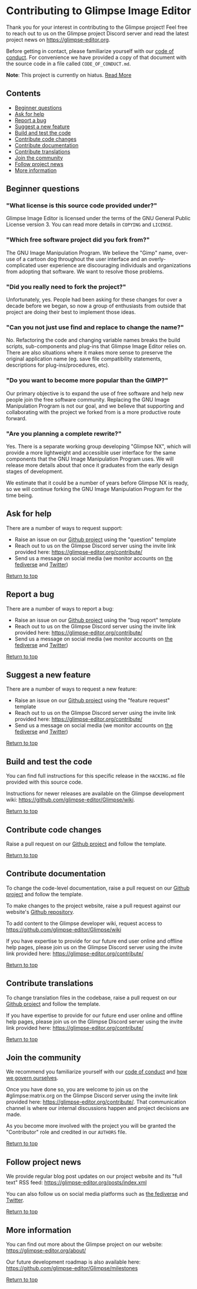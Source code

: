 # Contributing to Glimpse Image Editor
Thank you for your interest in contributing to the Glimpse project! Feel free to reach out to us on the Glimpse project Discord server and read the latest project news on https://glimpse-editor.org.

Before getting in contact, please familiarize yourself with our [code of conduct](https://glimpse-editor.org/code-of-conduct/). For convenience we have provided a copy of that document with the source code in a file called `CODE_OF_CONDUCT.md`.

**Note**: This project is currently on hiatus. [Read More](https://glimpse-editor.org/posts/a-project-on-hiatus/)

## Contents <a name="top"></a>
* [Beginner questions](#beginner-questions)
* [Ask for help](#ask-for-help)
* [Report a bug](#report-a-bug)
* [Suggest a new feature](#suggest-a-new-feature)
* [Build and test the code](#build-and-test-the-code)
* [Contribute code changes](#contribute-code-changes)
* [Contribute documentation](#contribute-documentation)
* [Contribute translations](#contribute-translations)
* [Join the community](#join-the-community)
* [Follow project news](#follow-project-news)
* [More information](#more-information)

## Beginner questions
### "What license is this source code provided under?"
Glimpse Image Editor is licensed under the terms of the GNU General Public License version 3. You can read more details in `COPYING` and `LICENSE`.

### "Which free software project did you fork from?"
The GNU Image Manipulation Program. We believe the "Gimp" name, over-use of a cartoon dog throughout the user interface and an overly-complicated user experience are discouraging individuals and organizations from adopting that software. We want to resolve those problems.

### "Did you really need to fork the project?"
Unfortunately, yes. People had been asking for these changes for over a decade before we began, so now a group of enthusiasts from outside that project are doing their best to implement those ideas.

### "Can you not just use find and replace to change the name?"
No. Refactoring the code and changing variable names breaks the build scripts, sub-components and plug-ins that Glimpse Image Editor relies on. There are also situations where it makes more sense to preserve the original application name (eg. save file compatibility statements, descriptions for plug-ins/procedures, etc).

### "Do you want to become more popular than the GIMP?"
Our primary objective is to expand the use of free software and help new people join the free software community. Replacing the GNU Image Manipulation Program is not our goal, and we believe that supporting and collaborating with the project we forked from is a more productive route forward.

### "Are you planning a complete rewrite?"
Yes. There is a separate working group developing "Glimpse NX", which will provide a more lightweight and accessible user interface for the same components that the GNU Image Manipulation Program uses. We will release more details about that once it graduates from the early design stages of development.

We estimate that it could be a number of years before Glimpse NX is ready, so we will continue forking the GNU Image Manipulation Program for the time being.

## Ask for help
There are a number of ways to request support:

* Raise an issue on our [Github project](https://github.com/glimpse-editor/Glimpse) using the "question" template
* Reach out to us on the Glimpse Discord server using the invite link provided here: https://glimpse-editor.org/contribute/
* Send us a message on social media (we monitor accounts on [the fediverse](https://mastodon.art/@glimpse) and [Twitter](https://twitter.com/glimpse_editor))

[Return to top](#top)

## Report a bug
There are a number of ways to report a bug:

* Raise an issue on our [Github project](https://github.com/glimpse-editor/Glimpse) using the "bug report" template
* Reach out to us on the Glimpse Discord server using the invite link provided here: https://glimpse-editor.org/contribute/ 
* Send us a message on social media (we monitor accounts on [the fediverse](https://mastodon.art/@glimpse) and [Twitter](https://twitter.com/glimpse_editor))

[Return to top](#top)

## Suggest a new feature
There are a number of ways to request a new feature:

* Raise an issue on our [Github project](https://github.com/glimpse-editor/Glimpse) using the "feature request" template
* Reach out to us on the Glimpse Discord server using the invite link provided here: https://glimpse-editor.org/contribute/
* Send us a message on social media (we monitor accounts on [the fediverse](https://mastodon.art/@glimpse) and [Twitter](https://twitter.com/glimpse_editor))

[Return to top](#top)

## Build and test the code
You can find full instructions for this specific release in the `HACKING.md` file provided with this source code.

Instructions for newer releases are available on the Glimpse development wiki: https://github.com/glimpse-editor/Glimpse/wiki.

[Return to top](#top)

## Contribute code changes
Raise a pull request on our [Github project](https://github.com/glimpse-editor/Glimpse) and follow the template.

[Return to top](#top)

## Contribute documentation
To change the code-level documentation, raise a pull request on our [Github project](https://github.com/glimpse-editor/Glimpse) and follow the template.

To make changes to the project website, raise a pull request against our website's [Github repository](https://github.com/glimpse-editor/getglimpse-web).

To add content to the Glimpse developer wiki, request access to https://github.com/glimpse-editor/Glimpse/wiki

If you have expertise to provide for our future end user online and offline help pages, please join us on the Glimpse Discord server using the invite link provided here: https://glimpse-editor.org/contribute/

[Return to top](#top)

## Contribute translations
To change translation files in the codebase, raise a pull request on our [Github project](https://github.com/glimpse-editor/Glimpse) and follow the template.

If you have expertise to provide for our future end user online and offline help pages, please join us on the Glimpse Discord server using the invite link provided here: https://glimpse-editor.org/contribute/

[Return to top](#top)

## Join the community
We recommend you familiarize yourself with our [code of conduct](https://glimpse-editor.org/code-of-conduct/) and [how we govern ourselves](https://glimpse-editor.org/about/#how-does-this-project-govern-itself).

Once you have done so, you are welcome to join us on the #glimpse:matrix.org on the Glimpse Discord server using the invite link provided here: https://glimpse-editor.org/contribute/. That communication channel is where our internal discussions happen and project decisions are made.

As you become more involved with the project you will be granted the "Contributor" role and credited in our `AUTHORS` file.

[Return to top](#top)

## Follow project news
We provide regular blog post updates on our project website and its "full text" RSS feed: https://glimpse-editor.org/posts/index.xml

You can also follow us on social media platforms such as [the fediverse](https://mastodon.art/@glimpse) and [Twitter](https://twitter.com/glimpse_editor).

[Return to top](#top)

## More information
You can find out more about the Glimpse project on our website: https://glimpse-editor.org/about/

Our future development roadmap is also available here: https://github.com/glimpse-editor/Glimpse/milestones

[Return to top](#top)
